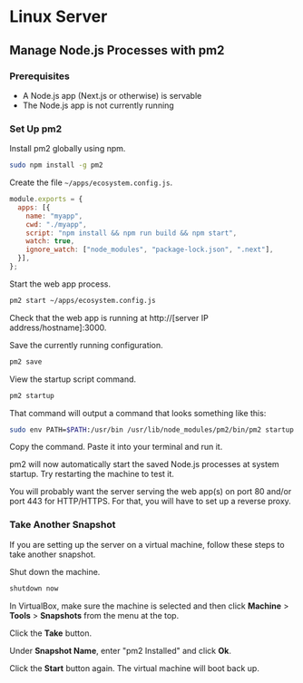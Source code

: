# Linux Server

## Manage Node.js Processes with pm2

### Prerequisites

- A Node.js app (Next.js or otherwise) is servable
- The Node.js app is not currently running

### Set Up pm2

Install pm2 globally using npm.

```sh
sudo npm install -g pm2
```

Create the file `~/apps/ecosystem.config.js`.

```javascript
module.exports = {
  apps: [{
    name: "myapp",
    cwd: "./myapp",
    script: "npm install && npm run build && npm start",
    watch: true,
    ignore_watch: ["node_modules", "package-lock.json", ".next"],
  }],
};
```

Start the web app process.

```sh
pm2 start ~/apps/ecosystem.config.js
```

Check that the web app is running at http://[server IP address/hostname]:3000.

Save the currently running configuration.

```sh
pm2 save
```

View the startup script command.

```sh
pm2 startup
```

That command will output a command that looks something like this:

```sh
sudo env PATH=$PATH:/usr/bin /usr/lib/node_modules/pm2/bin/pm2 startup systemd -u myuser --hp /home/myuser
```

Copy the command. Paste it into your terminal and run it.

pm2 will now automatically start the saved Node.js processes at system startup.
Try restarting the machine to test it.

You will probably want the server serving the web app(s) on port 80 and/or port
443 for HTTP/HTTPS. For that, you will have to set up a reverse proxy.

### Take Another Snapshot

If you are setting up the server on a virtual machine, follow these steps to
take another snapshot.

Shut down the machine.

```sh
shutdown now
```

In VirtualBox, make sure the machine is selected and then click **Machine** >
**Tools** > **Snapshots** from the menu at the top.

Click the **Take** button.

Under **Snapshot Name**, enter "pm2 Installed" and click **Ok**.

Click the **Start** button again. The virtual machine will boot back up.
